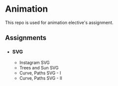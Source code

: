 # Animation
This repo is used for animation elective's assignment.

## Assignments
- ### SVG
    - Instagram SVG 
    - Trees and Sun SVG
    - Curve, Paths SVG - I
    - Curve, Paths SVG - II